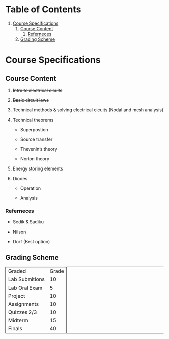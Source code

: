 
# Table of Contents

1.  [Course Specifications](#org568eb39)
    1.  [Course Content](#org0cd990c)
        1.  [Referneces](#org541978c)
    2.  [Grading Scheme](#orgb0109a0)


<a id="org568eb39"></a>

# Course Specifications


<a id="org0cd990c"></a>

## Course Content

1.  <del>Intro to electrical cicuits</del>

2.  <del>Basic circuit laws</del>

3.  Technical methods & solving electrical cicuits (Nodal and mesh analysis)

4.  Technical theorems
    -   Superpostion
    
    -   Source transfer
    
    -   Thevenin&rsquo;s theory
    
    -   Norton theory

5.  Energy storing elements

6.  Diodes
    -   Operation
    
    -   Analysis


<a id="org541978c"></a>

### Referneces

-   Sedik & Sadiku

-   Nilson

-   Dorf (Best option)


<a id="orgb0109a0"></a>

## Grading Scheme

<table border="2" cellspacing="0" cellpadding="6" rules="groups" frame="hsides">


<colgroup>
<col  class="org-left" />

<col  class="org-right" />
</colgroup>
<tbody>
<tr>
<td class="org-left">Graded</td>
<td class="org-right">Grade</td>
</tr>


<tr>
<td class="org-left">Lab Submitions</td>
<td class="org-right">10</td>
</tr>


<tr>
<td class="org-left">Lab Oral Exam</td>
<td class="org-right">5</td>
</tr>


<tr>
<td class="org-left">Project</td>
<td class="org-right">10</td>
</tr>


<tr>
<td class="org-left">Assignments</td>
<td class="org-right">10</td>
</tr>


<tr>
<td class="org-left">Quizzes 2/3</td>
<td class="org-right">10</td>
</tr>


<tr>
<td class="org-left">Midterm</td>
<td class="org-right">15</td>
</tr>


<tr>
<td class="org-left">Finals</td>
<td class="org-right">40</td>
</tr>
</tbody>
</table>

